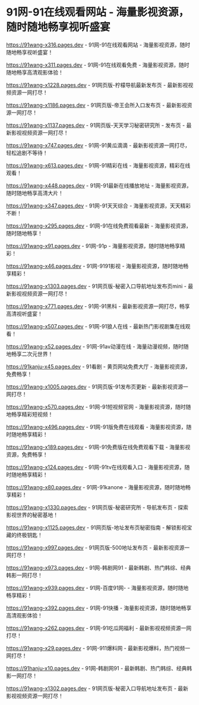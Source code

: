 # 91网-91在线观看网站 - 海量影视资源，随时随地畅享视听盛宴
https://91wang-x316.pages.dev - 91网-91在线观看网站 - 海量影视资源，随时随地畅享视听盛宴！

https://91wang-x311.pages.dev - 91网-91在线观看免费 - 海量影视资源，随时随地畅享高清观影体验！

https://91wang-x1228.pages.dev - 91网页版-柠檬导航最新发布页 - 最新影视视频资源一网打尽！

https://91wang-x1186.pages.dev - 91网页版-帝王会所入口发布页 - 最新影视资源一网打尽！

https://91wang-x1137.pages.dev - 91网页版-天天学习秘密研究所 - 发布页 - 最新影视视频资源一网打尽！

https://91wang-x747.pages.dev - 91网-91黄瓜滴滴 - 最新影视资源一网打尽，轻松追剧不等待！

https://91wang-x613.pages.dev - 91网-91精彩在线 - 海量影视资源，精彩在线观看！

https://91wang-x448.pages.dev - 91网-91最新在线播放地址 - 海量影视资源，随时随地畅享高清大片！

https://91wang-x347.pages.dev - 91网-91天天综合 - 海量影视资源，天天精彩不断！

https://91wang-x295.pages.dev - 91网-91在线免费观看最新 - 海量影视资源，随时随地畅享！

https://91wang-x91.pages.dev - 91网-91p - 海量影视资源，随时随地畅享精彩！

https://91wang-x46.pages.dev - 91网-9191影视 - 海量影视资源，随时随地畅享精彩！

https://91wang-x1303.pages.dev - 91网页版-秘密入口导航地址发布页mini - 最新影视视频资源一网打尽！

https://91wang-x771.pages.dev - 91网-91黑科 - 最新影视资源一网打尽，畅享高清视听盛宴！

https://91wang-x507.pages.dev - 91网-91狼人在线 - 最新热门影视剧集在线观看！

https://91wang-x52.pages.dev - 91网-91av动漫在线 - 海量动漫视频，随时随地畅享二次元世界！

https://91kanju-x45.pages.dev - 91看剧 - 黄页网站免费大厅 - 海量影视资源，免费畅享！

https://91wang-x1005.pages.dev - 91网页版-91发布页更新 - 最新影视资源一网打尽！

https://91wang-x570.pages.dev - 91网-91短视频官网 - 海量影视资源，随时随地畅享精彩短视频！

https://91wang-x496.pages.dev - 91网-91版免费在线观看 - 海量影视资源，随时随地畅享精彩！

https://91wang-x189.pages.dev - 91网-91免费版在线免费观看下载 - 海量影视资源，免费畅享！

https://91wang-x124.pages.dev - 91网-91tv在线观看入口 - 海量影视资源，随时随地畅享精彩！

https://91wang-x80.pages.dev - 91网-91kanone - 海量影视资源，随时随地畅享精彩！

https://91wang-x1330.pages.dev - 91网页版-秘密研究所 - 导航发布页 - 探索影视世界的秘密基地！

https://91wang-x1125.pages.dev - 91网页版-地址发布页秘密指南 - 解锁影视宝藏的终极钥匙！

https://91wang-x997.pages.dev - 91网页版-500地址发布页 - 最新影视资源一网打尽！

https://91wang-x973.pages.dev - 91网-韩剧网91 - 最新韩剧、热门韩综、经典韩影一网打尽！

https://91wang-x939.pages.dev - 91网-百度91网- - 海量影视资源，随时随地畅享精彩！

https://91wang-x392.pages.dev - 91网-91快播 - 海量影视资源，随时随地畅享高清观影体验！

https://91wang-x262.pages.dev - 91网-91吃瓜网福利 - 最新影视视频资源一网打尽！

https://91wang-x29.pages.dev - 91网-911爆料网 - 最新影视爆料，热门视频一网打尽！

https://91hanju-x10.pages.dev - 91网-韩剧网91 - 最新韩剧、热门韩综、经典韩影一网打尽！

https://91wang-x1302.pages.dev - 91网页版-秘密入口导航地址发布页 - 最新影视视频资源一网打尽！
